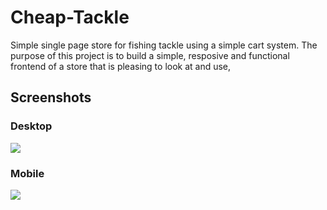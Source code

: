 # Cheap-Tackle
Simple single page store for fishing tackle using a simple cart system. The purpose of this project is
to build a simple, resposive and functional frontend of a store that is pleasing to look at and use,

## Screenshots

### Desktop
![](./screenshots/desktop)

### Mobile
![](./screenshots/mobile)
